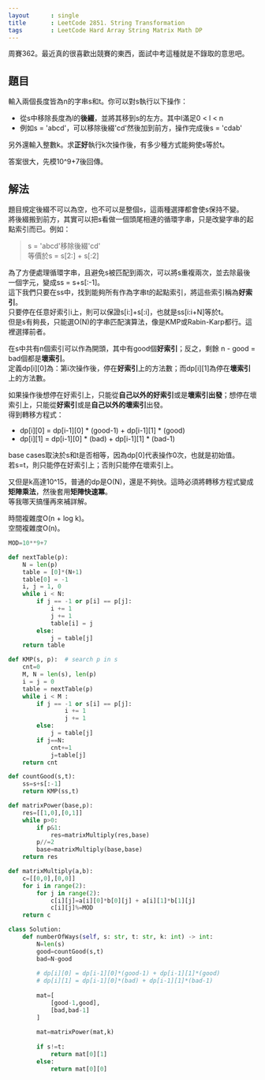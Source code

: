 ```yaml
---
layout      : single
title       : LeetCode 2851. String Transformation
tags        : LeetCode Hard Array String Matrix Math DP
---
```

周賽362。最近真的很喜歡出競賽的東西，面試中考這種就是不錄取的意思吧。  

## 題目

輸入兩個長度皆為n的字串s和t。你可以對s執行以下操作：  

- 從s中移除長度為l的**後綴**，並將其移到s的左方。其中l滿足0 < l < n  
- 例如s = 'abcd'，可以移除後綴'cd'然後加到前方，操作完成後s =  'cdab'  

另外還輸入整數k。求**正好**執行k次操作後，有多少種方式能夠使s等於t。  

答案很大，先模10^9+7後回傳。  

## 解法

題目規定後綴不可以為空，也不可以是整個s，這兩種選擇都會使s保持不變。  
將後綴搬到前方，其實可以把s看做一個頭尾相連的循環字串，只是改變字串的起點索引而已。例如：  
> s = 'abcd'移除後綴'cd'  
> 等價於s = s[2:] + s[:2]  

為了方便處理循環字串，且避免s被匹配到兩次，可以將s重複兩次，並去除最後一個字元，變成ss = s+s[:-1]。  
這下我們只要在ss中，找到能夠所有作為字串t的起點索引，將這些索引稱為**好索引**。  
只要停在任意好索引i上，則可以保證s[i:]+s[:i]，也就是ss[i:i+N]等於t。  
但是s有夠長，只能選O(N)的字串匹配演算法，像是KMP或Rabin-Karp都行。這裡選擇前者。  

在s中共有n個索引可以作為開頭，其中有good個**好索引**；反之，剩餘 n - good = bad個都是**壞索引**。  
定義dp[i][0]為：第i次操作後，停在**好索引**上的方法數；而dp[i][1]為停在**壞索引**上的方法數。  

如果操作後想停在好索引上，只能從**自己以外的好索引**或是**壞索引出發**；想停在壞索引上，只能從**好索引**或是**自己以外的壞索引**出發。  
得到轉移方程式：  

- dp[i][0] = dp[i-1][0] \* (good-1) + dp[i-1][1] \* (good)  
- dp[i][1] = dp[i-1][0] \* (bad) + dp[i-1][1] \* (bad-1)  

base cases取決於s和t是否相等，因為dp[0]代表操作0次，也就是初始值。  
若s=t，則只能停在好索引上；否則只能停在壞索引上。  

又但是k高達10^15，普通的dp是O(N)，還是不夠快。這時必須將轉移方程式變成**矩陣乘法**，然後套用**矩陣快速冪**。  
等我哪天搞懂再來補詳解。  

時間複雜度O(n + log k)。  
空間複雜度O(n)。  

```python
MOD=10**9+7

def nextTable(p):
    N = len(p)
    table = [0]*(N+1)
    table[0] = -1
    i, j = 1, 0
    while i < N:
        if j == -1 or p[i] == p[j]:
            i += 1
            j += 1
            table[i] = j
        else:
            j = table[j]
    return table

def KMP(s, p):  # search p in s
    cnt=0
    M, N = len(s), len(p)
    i = j = 0
    table = nextTable(p)
    while i < M :
        if j == -1 or s[i] == p[j]:
                i += 1
                j += 1
        else:
            j = table[j]
        if j==N:
            cnt+=1
            j=table[j]
    return cnt

def countGood(s,t):
    ss=s+s[:-1]
    return KMP(ss,t)

def matrixPower(base,p):
    res=[[1,0],[0,1]]
    while p>0:
        if p&1:
            res=matrixMultiply(res,base)
        p//=2
        base=matrixMultiply(base,base)
    return res

def matrixMultiply(a,b):
    c=[[0,0],[0,0]]
    for i in range(2):
        for j in range(2):
            c[i][j]=a[i][0]*b[0][j] + a[i][1]*b[1][j]
            c[i][j]%=MOD
    return c

class Solution:
    def numberOfWays(self, s: str, t: str, k: int) -> int:
        N=len(s)
        good=countGood(s,t)
        bad=N-good
        
        # dp[i][0] = dp[i-1][0]*(good-1) + dp[i-1][1]*(good)
        # dp[i][1] = dp[i-1][0]*(bad) + dp[i-1][1]*(bad-1)
        
        mat=[
            [good-1,good],
            [bad,bad-1]
        ]
        
        mat=matrixPower(mat,k)
        
        if s!=t:
            return mat[0][1]
        else:
            return mat[0][0]
```
